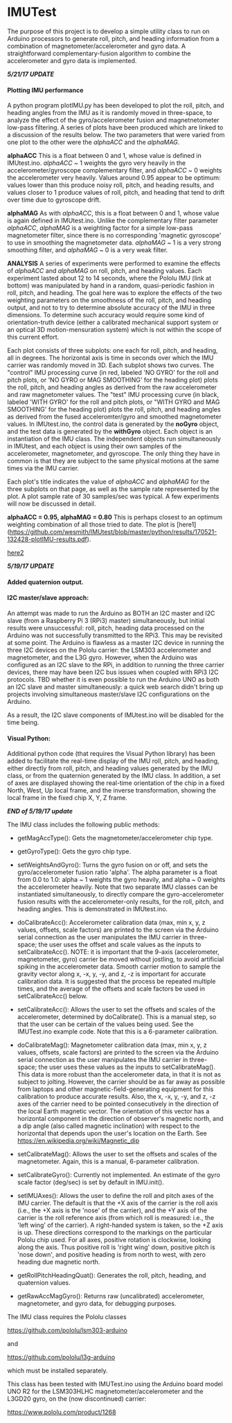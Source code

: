 # IMUTest

The purpose of this project is to develop a simple utility class to run on Arduino processors to generate roll,
pitch, and heading information from a combination of magnetometer/accelerometer and gyro data. A straightforward
complementary-fusion algorithm to combine the accelerometer and gyro data is implemented.

**_5/21/17 UPDATE_**

#### Plotting IMU performance

A python program plotIMU.py has been developed to plot the roll, pitch, and heading angles from the IMU
as it is randomly moved in three-space, to analyze the effect of the gyro/accelerometer fusion and magnetnetometer
low-pass filtering. A series of plots have been produced which are linked to a discussion of the results below. The two 
parameters that were varied from one plot to the other were the *alphaACC* and the *alphaMAG*. 

**alphaACC**  This is a float between 0 and 1, whose value is defined in IMUtest.ino. _alphaACC_ ~ 1 weights the gyro very
heavily in the accelerometer/gyroscope complementary filter, and _alphaACC_ ~ 0 weights the accelerometer very heavily. Values
around 0.95 appear to be optimum: values lower than this produce noisy roll, pitch, and heading results, and values closer to 1 
produce values of roll, pitch, and heading that tend to drift over time due to gyroscope drift. 

**alphaMAG**  As with *alphaACC*, this is a float between 0 and 1, whose value is again defined in IMUtest.ino. Unlike the 
complementary filter parameter *alphaACC*, *alphaMAG* is a weighting factor for a simple low-pass magnetometer filter, since
there is no corresponding 'magnetic gyroscope' to use in smoothing the magnetometer data. _alphaMAG_ ~ 1 is a very strong
smoothing filter, and _alphaMAG_ ~ 0 is a very weak filter. 

**ANALYSIS** A series of experiments were performed to examine the effects of *alphaACC* and *alphaMAG* on roll, pitch, and heading
values. Each experiment lasted about 12 to 14 seconds, where the Pololu IMU (link at bottom) was manipulated by hand in a random, 
quasi-periodic fashion in roll, pitch, and heading. The goal here was to explore the effects of the two weighting parameters on the
smoothness of the roll, pitch, and heading output, and not to try to determine absolute accuracy of the IMU in three dimensions. To
determine such accuracy would require some kind of orientation-truth device (either a calibrated mechanical support system or an
optical 3D motion-mensuration system) which is not within the scope of this current effort. 

Each plot consists of three subplots: one each for roll, pitch, and heading, all in degrees. The horizontal axis is time in seconds over which the IMU carrier was randomly moved in 3D. Each subplot shows two curves. The "control" IMU processing curve (in red, labeled 'NO GYRO' for the roll and pitch plots, or 'NO GYRO or MAG SMOOTHING' for the heading plot) plots the roll, pitch, and heading angles as derived from the raw accelerometer and raw magnetometer values. The "test" IMU processing curve (in black, labeled 'WITH GYRO' for the roll and pitch plots, or "WITH GYRO and MAG SMOOTHING' for the heading plot) plots the roll, pitch, and heading angles as derived from the fused acceleromter/gyro and smoothed magnetometer values. In IMUtest.ino, the control data is generated by the **noGyro** object, and the test data is generated by the **withGyro** object. Each object is an instantiation of the IMU class. The independent objects run simultaneously in IMUtest, and each object is using their own samples of the accelerometer, magnetometer, and gyroscope. The only thing they have in common is that they are subject to the same physical motions at the same times via the IMU carrier. 

Each plot's title indicates the value of *alphaACC* and *alphaMAG* for the three subplots on that page, as well as the sample rate represented by the plot. A plot sample rate of 30 samples/sec was typical. A few experiments will now be discussed in detail. 

**alphaACC = 0.95, alphaMAG = 0.80** This is perhaps closest to an optimum weighting combination of all those tried to date. The plot is [here1] (https://github.com/wesmith/IMUtest/blob/master/python/results/170521-132428-plotIMU-results.pdf). 

[here2](../blob/master/python/results/170521-132428-plotIMU-results.pdf)



**_5/19/17 UPDATE_**

#### Added quaternion output.

#### I2C master/slave approach:

An attempt was made to run the Arduino as BOTH an I2C master and I2C slave (from a Raspberry Pi 3 (RPi3) master)
simultaneously, but initial results were unsuccessful: roll, pitch, heading data processed on the Arduino was not
successfully transmitted to the RPi3. This may be revisited at some point. The Arduino is flawless as a master I2C
device in running the three I2C devices on the Pololu carrier: the LSM303 accelerometer and magnetometer, and the
L3G gyro. However, when the Arduino was configured as an I2C slave to the RPi, in addition to running the three
carrier devices, there may have been I2C bus issues when coupled with RPi3 I2C protocols. TBD whether it is even
possible to run the Arduino UNO as both an I2C slave and master simultaneously: a quick web search didn't bring up
projects involving simultaneous master/slave I2C configurations on the Arduino.

As a result, the I2C slave components of IMUtest.ino will be disabled for the time being. 


#### Visual Python:

Additional python code (that requires the Visual Python library) has been added to facilitate the real-time
display of the IMU roll, pitch, and heading, either directly from roll, pitch, and heading values generated by the IMU
class, or from the quaternion generated by the IMU class. In addition, a set of axes are displayed showing the
real-time orientation of the chip in a fixed North, West, Up local frame, and the inverse transformation, showing
the local frame in the fixed chip X, Y, Z frame. 


**_END of 5/19/17 update_**


The IMU class includes the following public methods:

- getMagAccType(): Gets the magnetometer/accelerometer chip type.

- getGyroType(): Gets the gyro chip type.

- setWeightsAndGyro(): Turns the gyro fusion on or off, and sets the gyro/accelerometer fusion ratio 'alpha'. The
                       alpha parameter is a float from 0.0 to 1.0: alpha ~ 1 weights the gyro heavily, and alpha ~ 0
		       weights the accelerometer heavily. Note that two separate IMU classes can be instantiated
		       simultaneously, to directly compare the gyro-accelerometer fusion results with the
		       accelerometer-only results, for the roll, pitch, and heading angles. This is demonstrated
		       in IMUtest.ino.  

- doCalibrateAcc(): Accelerometer calibration data (max, min x, y, z values, offsets, scale factors) are printed to
                    the screen via the Arduino serial connection as the user manipulates the IMU carrier in three-space;
		    the user uses the offset and scale values as the inputs to setCalibrateAcc().
		    NOTE: it is important that the 9-axis (accelerometer, magnetometer, gyro) carrier be moved
		    without jostling, to avoid artificial spiking in the accelerometer data. Smooth
		    carrier motion to sample the gravity vector along x, -x, y, -y, and z, -z is important for accurate
		    calibration data. It is suggested that the process be repeated multiple times, and the average of
		    the offsets and scale factors be used in setCalibrateAcc() below. 

- setCalibrateAcc(): Allows the user to set the offsets and scales of the accelerometer, determined by doCalibrate().
                     This is a manual step, so that the user can be certain of the values being used. See the
		     IMUTest.ino example code. Note that this is a 6-parameter calibration. 

- doCalibrateMag(): Magnetometer calibration data (max, min x, y, z values, offsets, scale factors) are printed to
                    the screen via the Arduino serial connection as the user manipulates the IMU carrier in three-space;
		    the user uses these values as the inputs to setCalibrateMag(). This data is more robust than the
		    accelerometer data, in that it is not as subject to jolting. However, the carrier should be as far
		    away as possible from laptops and other magnetic-field-generating equipment for this calibration
		    to produce accurate results. Also, the x, -x, y, -y, and z, -z axes of the carrier need to be
		    pointed consecutively in the direction of the local Earth magnetic vector. The orientation of
		    this vector has a horizontal component in the direction of observer's magnetic north, and
		    a dip angle (also called magnetic inclination) with respect to the horizontal that depends upon
		    the user's location on the Earth. See <https://en.wikipedia.org/wiki/Magnetic_dip>

- setCalibrateMag(): Allows the user to set the offsets and scales of the magnetometer. Again, this is a manual,
                     6-parameter calibration. 

- setCalibrateGyro(): Currently not implemented. An estimate of the gyro scale factor (deg/sec) is set by default
                      in IMU.init(). 

- setIMUAxes(): Allows the user to define the roll and pitch axes of the IMU carrier. The default is that the +X axis
                of the carrier is the roll axis (i.e., the +X axis is the 'nose' of the carrier), and the +Y axis of
		the carrier is the roll reference axis (from which roll is measured: i.e., the 'left wing' of the
		carrier). A right-handed system is taken, so the +Z axis is up. These directions correspond to the
		markings on the particular Pololu chip used. For all axes, positive rotation is clockwise,
		looking along the axis. Thus positive roll is 'right wing' down, positive pitch is 'nose down', and
		positive heading is from north to west, with zero heading due magnetic north. 

- getRollPitchHeadingQuat(): Generates the roll, pitch, heading, and quaternion values. 

- getRawAccMagGyro(): Returns raw (uncalibrated) accelerometer, magnetometer, and gyro data, for debugging purposes.


The IMU class requires the Pololu classes

https://github.com/pololu/lsm303-arduino

and

https://github.com/pololu/l3g-arduino

which must be installed separately. 

This class has been tested with IMUTest.ino using the Arduino board model UNO R2 for the LSM303HLHC
magnetometer/accelerometer and the L3GD20 gyro, on the (now discontinued) carrier:

https://www.pololu.com/product/1268





